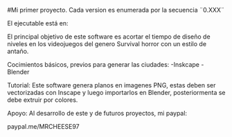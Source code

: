 #Mi primer proyecto.
Cada version es enumerada por la secuencia ¨0.XXX¨

El ejecutable está en:



El principal objetivo de este software es acortar el tiempo de diseño de niveles en los videojuegos del genero Survival horror con un estilo de antaño.

Cocimientos básicos, previos para generar las ciudades:
-Inskcape
-Blender

Tutorial:
Este software genera planos en imagenes PNG, estas deben ser vectorizadas con Inscape y luego importarlos en Blender, posteriormenta se debe extruir por colores.


Apoyo: Al desarrollo de este y de futuros proyectos, mi paypal:

paypal.me/MRCHEESE97
